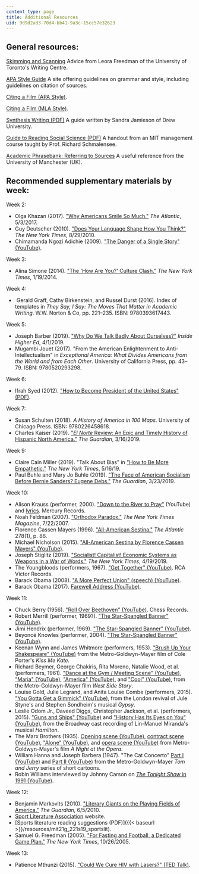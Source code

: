 ```yaml
---
content_type: page
title: Additional Resources
uid: 9d9d2ad3-70d4-bb41-9a3c-15cc57e32623
---
```


General resources:
------------------

[Skimming and Scanning](http://advice.writing.utoronto.ca/researching/skim-and-scan/) Advice from Leora Freedman of the University of Toronto's Writing Centre. 

[APA Style Guide](https://apastyle.apa.org/) A site offering guidelines on grammar and style, including guidelines on citation of sources.

[Citing a Film (APA Style)](https://www.bibme.org/citation-guide/apa/film/).

[Citing a Film (MLA Style)](https://www.bibme.org/citation-guide/mla/film/).

[Synthesis Writing (PDF)](https://canvas.uw.edu/files/28708927/download?download_frd=1) A guide written by Sandra Jamieson of Drew University.

[Guide to Reading Social Science (PDF)](/courses/15-031j-energy-decisions-markets-and-policies-spring-2012/resources/mit15_031js12_read_guide) A handout from an MIT management course taught by Prof. Richard Schmalensee.

[Academic Phrasebank: Referring to Sources](http://www.phrasebank.manchester.ac.uk/referring-to-sources/) A useful reference from the University of Manchester (UK).

Recommended supplementary materials by week:
--------------------------------------------

Week 2:

*   Olga Khazan (2017). ["Why Americans Smile So Much."](https://www.theatlantic.com/science/archive/2017/05/why-americans-smile-so-much/524967/) _The Atlantic_, 5/3/2017.
*   Guy Deutscher (2010). ["Does Your Language Shape How You Think?"](https://www.nytimes.com/2010/08/29/magazine/29language-t.html) _The New York Times_, 8/29/2010.
*   Chimamanda Ngozi Adichie (2009). ["The Danger of a Single Story" (YouTube)](https://www.youtube.com/watch?reload=9&v=D9Ihs241zeg).  

Week 3: 

*   Alina Simone (2014). ["The 'How Are You?' Culture Clash."](https://www.nytimes.com/2014/01/20/opinion/the-how-are-you-culture-clash.html) _The New York Times_, 1/19/2014.

Week 4:

*    Gerald Graff, Cathy Birkenstein, and Russel Durst (2016). Index of templates in _They Say, I Say: The Moves That Matter in Academic Writing_. W.W. Norton & Co, pp. 221–235. ISBN: 9780393617443.

Week 5: 

*   Joseph Barber (2019). ["Why Do We Talk Badly About Ourselves?"](https://www.insidehighered.com/advice/2019/04/01/how-present-your-positive-qualities-and-skills-when-job-hunting-opinion) _Inside Higher Ed_, 4/1/2019.
*   Mugambi Jouet (2017). "From the American Enlightenment to Anti-Intellectualism" in _Exceptional America: What Divides Americans from the World and from Each Other_. University of California Press, pp. 43–79. ISBN: 9780520293298.

Week 6: 

*   Ifrah Syed (2012). ["How to Become President of the United States" (PDF)](https://pueblo.gpo.gov/Publications/pdfs/6099.pdf). 

Week 7: 

*   Susan Schulten (2018). _A History of America in 100 Maps_. University of Chicago Press. ISBN: 9780226458618.
*   Charles Kaiser (2019). ["_El Norte_ Review: An Epic and Timely History of Hispanic North America."](https://www.theguardian.com/books/2019/mar/16/el-norte-review-carrie-gibson-epic-history-hispanic-north-america) _The Guardian_, 3/16/2019.

Week 9: 

*   Claire Cain Miller (2019). "Talk About Bias" in ["How to Be More Empathetic."](https://www.nytimes.com/guides/year-of-living-better/how-to-be-more-empathetic) _The New York Times_, 5/16/19. 
*   Paul Buhle and Mary Jo Buhle (2019). ["The Face of American Socialism Before Bernie Sanders? Eugene Debs."](https://www.theguardian.com/commentisfree/2019/mar/23/american-socialism-bernie-sanders-eugene-debs?CMP=share_btn_link) _The Guardian_, 3/23/2019.

Week 10: 

*   Alison Krauss (performer, 2000). ["Down to the River to Pray"](https://www.youtube.com/watch?v=3IttxpHDAX8) (YouTube) and [lyrics](https://www.lyrics.com/lyric/25482221/Alison+Krauss/Down+to+the+River+to+Pray). Mercury Records.
*   Noah Feldman (2007). ["Orthodox Paradox."](https://www.nytimes.com/2007/07/22/magazine/22yeshiva-t.html) _The New York Times Magazine_, 7/22/2007.
*   Florence Cassen Mayers (1996). ["All-American Sestina."](https://www.theatlantic.com/past/docs/unbound/poetry/antholog/mayers/sestina.htm) _The Atlantic_ 278(1), p. 86.
*   Michael Nicholson (2015). ["All-American Sestina by Florence Cassen Mayers" (YouTube)](https://www.youtube.com/watch?v=JX_kQLzWsIk).
*   Joseph Stiglitz (2019). ["Socialist! Capitalist! Economic Systems as Weapons in a War of Words."](https://www.nytimes.com/2019/04/19/business/dealbook/socialism-bernie-sanders-joseph-stiglitz.html) _The New York Times_, 4/19/2019. 
*   The Youngbloods (performers, 1967). ["Get Together" (YouTube)](https://www.youtube.com/watch?v=XRbTvoxRNxM). RCA Victor Records.
*   Barack Obama (2008). ["A More Perfect Union" (speech) (YouTube)](https://www.youtube.com/watch?v=zrp-v2tHaDo). 
*   Barack Obama (2017). [Farewell Address (YouTube)](https://www.youtube.com/watch?v=paHYyQHmTus).

Week 11: 

*   Chuck Berry (1956). ["Roll Over Beethoven" (YouTube)](https://www.youtube.com/watch?v=EOrMg3pY7hw). Chess Records.
*   Robert Merrill (performer, 1969?). ["The Star-Spangled Banner" (YouTube)](https://www.youtube.com/watch?v=Tmcd0V-7SK4). 
*   Jimi Hendrix (performer, 1969). ["The Star-Spangled Banner" (YouTube)](https://www.youtube.com/watch?v=TKAwPA14Ni4).
*   Beyoncé Knowles (performer, 2004). ["The Star-Spangled Banner" (YouTube)](https://www.youtube.com/watch?v=OhrrGu2rcZ4).
*   Keenan Wynn and James Whitmore (performers, 1953). ["Brush Up Your Shakespeare" (YouTube)](https://www.youtube.com/watch?v=bPduoU826ew) from the Metro-Goldwyn-Mayer film of Cole Porter's _Kiss Me Kate._
*   Richard Beymer, George Chakiris, Rita Moreno, Natalie Wood, et al. (performers, 1961). ["Dance at the Gym / Meeting Scene" (YouTube)](https://www.youtube.com/watch?v=77KnithfRRk&list=PLZbXA4lyCtqp-33LBje4s0-RdLmhLp9yj&index=3&t=0s), ["Maria" (YouTube)](https://www.youtube.com/watch?v=DyofWTw0bqY&list=PLZbXA4lyCtqp-33LBje4s0-RdLmhLp9yj&index=4&t=0s), ["America" (YouTube)](https://www.youtube.com/watch?v=YhSKk-cvblc&list=PLZbXA4lyCtqp-33LBje4s0-RdLmhLp9yj&index=5&t=53s), and ["Cool" (YouTube)](https://www.youtube.com/watch?v=hMMAB3MNCKw&list=PLZbXA4lyCtqp-33LBje4s0-RdLmhLp9yj&index=10&t=0s), from the Metro-Goldwyn-Mayer film _West Side Story_.
*   Louise Gold, Julie Legrand, and Anita Louise Combe (performers, 2015). ["You Gotta Get a Gimmick" (YouTube)](https://www.youtube.com/watch?v=jI8-QjXMpps), from the London revival of Jule Styne's and Stephen Sondheim's musical _Gypsy_.
*   Leslie Odom Jr., Daveed Diggs, Christopher Jackson, et al. (performers, 2015). ["Guns and Ships" (YouTube)](https://www.youtube.com/watch?v=WOb8-C6jw0M) and ["History Has Its Eyes on You" (YouTube)](https://www.youtube.com/watch?v=-nmqQlW-sMo), from the Broadway cast recording of Lin-Manuel Miranda's musical _Hamilton_.
*   The Marx Brothers (1935). [Opening scene (YouTube)](https://www.youtube.com/watch?v=FBY0_4-HQO8), [contract scene (YouTube)](https://www.youtube.com/watch?v=G_Sy6oiJbEk), ["Alone" (YouTube)](https://www.youtube.com/watch?v=S-A9Vm0q4Mo), and [opera scene (YouTube)](https://www.youtube.com/watch?v=rsAvTNUA3TY) from Metro-Goldwyn-Mayer's film _A Night at the Opera_.
*   William Hanna and Joseph Barbera (1947). "The Cat Concerto" [Part I (YouTube)](https://www.youtube.com/watch?v=gWf2SfSojuo) and [Part II (YouTube)](https://www.youtube.com/watch?v=v03GXYPMFJg) from the Metro-Goldwyn-Mayer _Tom and Jerry_ series of short cartoons.
*   Robin Williams interviewed by Johnny Carson on [_The Tonight Show_ in 1991 (YouTube)](https://www.youtube.com/watch?v=qzv6EhE7Cbo).

Week 12:

*   Benjamin Markovits (2010). ["Literary Giants on the Playing Fields of America."](https://www.theguardian.com/books/2010/jun/06/american-sportswriting-benjamin-markovits) _The Guardian_, 6/5/2010.
*   [Sport Literature Association](https://www.uta.edu/english/sla/about.html) website.
*   [Sports literature reading suggestions (PDF)]({{< baseurl >}}/resources/mit21g_221s19_sportslit). 
*   Samuel G. Freedman (2005). ["For Fasting and Football, a Dedicated Game Plan."](https://www.nytimes.com/2005/10/26/education/for-fasting-and-football-a-dedicated-game-plan.html) _The New York Times_, 10/26/2005.

Week 13:

*   Patience Mthunzi (2015). ["Could We Cure HIV with Lasers?" (TED Talk)](https://www.ted.com/talks/patience_mthunzi_could_we_cure_hiv_with_lasers?language=en).